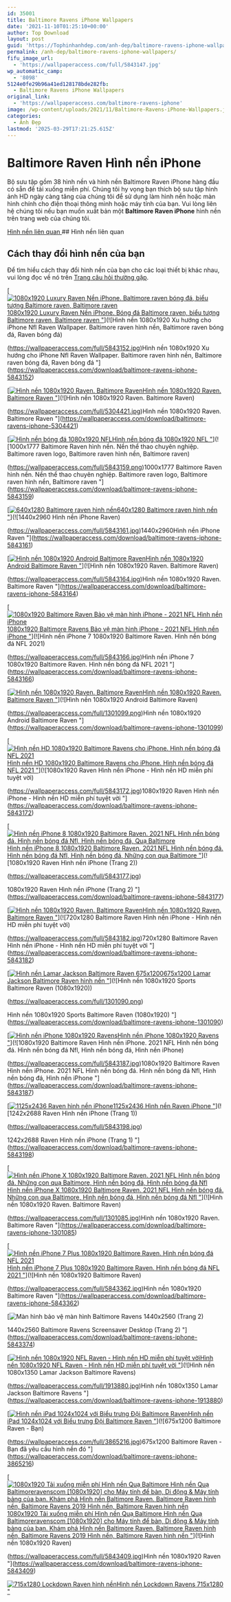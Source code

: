 ```yaml
---
id: 35001
title: Baltimore Ravens iPhone Wallpapers
date: '2021-11-10T01:25:10+00:00'
author: Top Download
layout: post
guid: 'https://Tophinhanhdep.com/anh-dep/baltimore-ravens-iphone-wallpapers/'
permalink: /anh-dep/baltimore-ravens-iphone-wallpapers/
fifu_image_url:
  - 'https://wallpaperaccess.com/full/5843147.jpg'
wp_automatic_camp:
  - '8098'
5124e0fe29b96a41ed128178bde282fb:
  - Baltimore Ravens iPhone Wallpapers
original_link:
  - 'https://wallpaperaccess.com/baltimore-ravens-iphone'
image: /wp-content/uploads/2021/11/Baltimore-Ravens-iPhone-Wallpapers.jpg
categories:
  - Ảnh Đẹp
lastmod: '2025-03-29T17:21:25.615Z'
---
```

# Baltimore Raven Hình nền iPhone

Bộ sưu tập gồm 38 hình nền và hình nền Baltimore Raven iPhone hàng đầu có sẵn để tải xuống miễn phí. Chúng tôi hy vọng bạn thích bộ sưu tập hình ảnh HD ngày càng tăng của chúng tôi để sử dụng làm hình nền hoặc màn hình chính cho điện thoại thông minh hoặc máy tính của bạn. Vui lòng liên hệ chúng tôi nếu bạn muốn xuất bản một **Baltimore Raven iPhone** hình nền trên trang web của chúng tôi.

[Hình nền liên quan ](#related) ## Hình nền liên quan

## Cách thay đổi hình nền của bạn

Để tìm hiểu cách thay đổi hình nền của bạn cho các loại thiết bị khác nhau, vui lòng đọc về nó trên [Trang câu hỏi thường gặp](https://tophinhanhdep.com/faq/).

  
[[![1080x1920 Luxury Raven Nền iPhone.  Baltimore raven bóng đá, biểu tượng Baltimore raven, Baltimore raven](https://wallpaperaccess.com/full/5843147.jpg)1080x1920 Luxury Raven Nền iPhone. Bóng đá Baltimore raven, biểu tượng Baltimore raven, Baltimore raven "](https://wallpaperaccess.com/download/baltimore-ravens-iphone-5843147)](![Hình nền 1080x1920 Xu hướng cho iPhone Nfl Raven Wallpaper.  Baltimore raven hình nền, Baltimore raven bóng đá, Raven bóng đá)

(https://wallpaperaccess.com/full/5843152.jpg)Hình nền 1080x1920 Xu hướng cho iPhone Nfl Raven Wallpaper. Baltimore raven hình nền, Baltimore raven bóng đá, Raven bóng đá "](https://wallpaperaccess.com/download/baltimore-ravens-iphone-5843152)

[[![Hình nền 1080x1920 Raven.  Baltimore Raven](https://wallpaperaccess.com/full/5843156.jpg)Hình nền 1080x1920 Raven. Baltimore Raven "](https://wallpaperaccess.com/download/baltimore-ravens-iphone-5843156)](![Hình nền 1080x1920 Raven.  Baltimore Raven)

(https://wallpaperaccess.com/full/5304421.jpg)Hình nền 1080x1920 Raven. Baltimore Raven "](https://wallpaperaccess.com/download/baltimore-ravens-iphone-5304421)

[[![Hình nền bóng đá 1080x1920 NFL](https://wallpaperaccess.com/full/5304399.jpg)Hình nền bóng đá 1080x1920 NFL "](https://wallpaperaccess.com/download/baltimore-ravens-iphone-5304399)](![1000x1777 Baltimore Raven hình nền.  Nền thể thao chuyên nghiệp.  Baltimore raven logo, Baltimore raven hình nền, Baltimore raven)

(https://wallpaperaccess.com/full/5843159.png)1000x1777 Baltimore Raven hình nền. Nền thể thao chuyên nghiệp. Baltimore raven logo, Baltimore raven hình nền, Baltimore raven "](https://wallpaperaccess.com/download/baltimore-ravens-iphone-5843159)

[[![640x1280 Baltimore raven hình nền](https://wallpaperaccess.com/full/5843160.jpg)640x1280 Baltimore raven hình nền "](https://wallpaperaccess.com/download/baltimore-ravens-iphone-5843160)](![1440x2960 ​​Hình nền iPhone Raven)

(https://wallpaperaccess.com/full/5843161.jpg)1440x2960 ​​Hình nền iPhone Raven "](https://wallpaperaccess.com/download/baltimore-ravens-iphone-5843161)

[[![Hình nền 1080x1920 Android Baltimore Raven](https://wallpaperaccess.com/full/5304352.jpg)Hình nền 1080x1920 Android Baltimore Raven "](https://wallpaperaccess.com/download/baltimore-ravens-iphone-5304352)](![Hình nền 1080x1920 Raven.  Baltimore Raven)

(https://wallpaperaccess.com/full/5843164.jpg)Hình nền 1080x1920 Raven. Baltimore Raven "](https://wallpaperaccess.com/download/baltimore-ravens-iphone-5843164)

[[![1080x1920 Baltimore Raven Bảo vệ màn hình iPhone - 2021 NFL Hình nền iPhone](https://wallpaperaccess.com/full/5843165.jpg)1080x1920 Baltimore Ravens Bảo vệ màn hình iPhone - 2021 NFL Hình nền iPhone "](https://wallpaperaccess.com/download/baltimore-ravens-iphone-5843165)](![Hình nền iPhone 7 1080x1920 Baltimore Raven.  Hình nền bóng đá NFL 2021)

(https://wallpaperaccess.com/full/5843166.jpg)Hình nền iPhone 7 1080x1920 Baltimore Raven. Hình nền bóng đá NFL 2021 "](https://wallpaperaccess.com/download/baltimore-ravens-iphone-5843166)

[[![Hình nền 1080x1920 Raven.  Baltimore Raven](https://wallpaperaccess.com/full/5843167.jpg)Hình nền 1080x1920 Raven. Baltimore Raven "](https://wallpaperaccess.com/download/baltimore-ravens-iphone-5843167)](![Hình nền 1080x1920 Android Baltimore Raven)

(https://wallpaperaccess.com/full/1301099.png)Hình nền 1080x1920 Android Baltimore Raven "](https://wallpaperaccess.com/download/baltimore-ravens-iphone-1301099)

[[![Hình nền HD 1080x1920 Baltimore Ravens cho iPhone.  Hình nền bóng đá NFL 2021](https://wallpaperaccess.com/full/5843169.jpg)Hình nền HD 1080x1920 Baltimore Ravens cho iPhone. Hình nền bóng đá NFL 2021 "](https://wallpaperaccess.com/download/baltimore-ravens-iphone-5843169)](![1080x1920 Raven Hình nền iPhone - Hình nền HD miễn phí tuyệt vời)

(https://wallpaperaccess.com/full/5843172.jpg)1080x1920 Raven Hình nền iPhone - Hình nền HD miễn phí tuyệt vời "](https://wallpaperaccess.com/download/baltimore-ravens-iphone-5843172)

[[![Hình nền iPhone 8 1080x1920 Baltimore Raven.  2021 NFL Hình nền bóng đá.  Hình nền bóng đá Nfl, Hình nền bóng đá, Quạ Baltimore](https://wallpaperaccess.com/full/5843174.jpg)Hình nền iPhone 8 1080x1920 Baltimore Raven. 2021 NFL Hình nền bóng đá. Hình nền bóng đá Nfl, Hình nền bóng đá, Những con quạ Baltimore "](https://wallpaperaccess.com/download/baltimore-ravens-iphone-5843174)](![1080x1920 Raven Hình nền iPhone (Trang 2))

(https://wallpaperaccess.com/full/5843177.jpg)

1080x1920 Raven Hình nền iPhone (Trang 2) "](https://wallpaperaccess.com/download/baltimore-ravens-iphone-5843177)

[[![Hình nền 1080x1920 Raven.  Baltimore Raven](https://wallpaperaccess.com/full/5221646.jpg)Hình nền 1080x1920 Raven. Baltimore Raven "](https://wallpaperaccess.com/download/baltimore-ravens-iphone-5221646)](![720x1280 Baltimore Raven Hình nền iPhone - Hình nền HD miễn phí tuyệt vời)

(https://wallpaperaccess.com/full/5843182.jpg)720x1280 Baltimore Raven Hình nền iPhone - Hình nền HD miễn phí tuyệt vời "](https://wallpaperaccess.com/download/baltimore-ravens-iphone-5843182)

[[![Hình nền Lamar Jackson Baltimore Raven 675x1200](https://wallpaperaccess.com/full/3865126.jpg)675x1200 Lamar Jackson Baltimore Raven hình nền "](https://wallpaperaccess.com/download/baltimore-ravens-iphone-3865126)](![Hình nền 1080x1920 Sports Baltimore Raven (1080x1920))

(https://wallpaperaccess.com/full/1301090.png)

Hình nền 1080x1920 Sports Baltimore Raven (1080x1920) "](https://wallpaperaccess.com/download/baltimore-ravens-iphone-1301090)

[[![Hình nền iPhone 1080x1920 Ravens](https://wallpaperaccess.com/full/5843185.jpg)Hình nền iPhone 1080x1920 Ravens "](https://wallpaperaccess.com/download/baltimore-ravens-iphone-5843185)](![1080x1920 Baltimore Raven Hình nền iPhone.  2021 NFL Hình nền bóng đá.  Hình nền bóng đá Nfl, Hình nền bóng đá, Hình nền iPhone)

(https://wallpaperaccess.com/full/5843187.jpg)1080x1920 Baltimore Raven Hình nền iPhone. 2021 NFL Hình nền bóng đá. Hình nền bóng đá Nfl, Hình nền bóng đá, Hình nền iPhone "](https://wallpaperaccess.com/download/baltimore-ravens-iphone-5843187)

[[![1125x2436 Raven hình nền iPhone](https://wallpaperaccess.com/full/5843188.jpg)1125x2436 Hình nền Raven iPhone "](https://wallpaperaccess.com/download/baltimore-ravens-iphone-5843188)](![1242x2688 Raven Hình nền iPhone (Trang 1))

(https://wallpaperaccess.com/full/5843198.jpg)

1242x2688 Raven Hình nền iPhone (Trang 1) "](https://wallpaperaccess.com/download/baltimore-ravens-iphone-5843198)

[[![Hình nền iPhone X 1080x1920 Baltimore Raven.  2021 NFL Hình nền bóng đá.  Những con quạ Baltimore, Hình nền bóng đá, Hình nền bóng đá Nfl](https://wallpaperaccess.com/full/5843321.jpg)Hình nền iPhone X 1080x1920 Baltimore Raven. 2021 NFL Hình nền bóng đá. Những con quạ Baltimore, Hình nền bóng đá, Hình nền bóng đá Nfl "](https://wallpaperaccess.com/download/baltimore-ravens-iphone-5843321)](![Hình nền 1080x1920 Raven.  Baltimore Raven)

(https://wallpaperaccess.com/full/1301085.jpg)Hình nền 1080x1920 Raven. Baltimore Raven "](https://wallpaperaccess.com/download/baltimore-ravens-iphone-1301085)

[[![Hình nền iPhone 7 Plus 1080x1920 Baltimore Raven.  Hình nền bóng đá NFL 2021](https://wallpaperaccess.com/full/5843357.jpg)Hình nền iPhone 7 Plus 1080x1920 Baltimore Raven. Hình nền bóng đá NFL 2021 "](https://wallpaperaccess.com/download/baltimore-ravens-iphone-5843357)](![Hình nền 1080x1920 Baltimore Raven)

(https://wallpaperaccess.com/full/5843362.jpg)Hình nền 1080x1920 Baltimore Raven "](https://wallpaperaccess.com/download/baltimore-ravens-iphone-5843362)

[![Màn hình bảo vệ màn hình Baltimore Ravens 1440x2560 (Trang 2)](https://wallpaperaccess.com/full/5843374.jpg)

1440x2560 Baltimore Ravens Screensaver Desktop (Trang 2) "](https://wallpaperaccess.com/download/baltimore-ravens-iphone-5843374)

[[![Hình nền 1080x1920 NFL Raven - Hình nền HD miễn phí tuyệt vời](https://wallpaperaccess.com/full/5843381.jpg)Hình nền 1080x1920 NFL Raven - Hình nền HD miễn phí tuyệt vời "](https://wallpaperaccess.com/download/baltimore-ravens-iphone-5843381)](![Hình nền 1080x1350 Lamar Jackson Baltimore Ravens)

(https://wallpaperaccess.com/full/1913880.jpg)Hình nền 1080x1350 Lamar Jackson Baltimore Ravens "](https://wallpaperaccess.com/download/baltimore-ravens-iphone-1913880)

[[![Hình nền iPad 1024x1024 với Biểu trưng Đội Baltimore Raven](https://wallpaperaccess.com/full/3865245.jpg)Hình nền iPad 1024x1024 với Biểu trưng Đội Baltimore Raven "](https://wallpaperaccess.com/download/baltimore-ravens-iphone-3865245)](![675x1200 Baltimore Raven - Bạn)

(https://wallpaperaccess.com/full/3865216.jpg)675x1200 Baltimore Raven - Bạn đã yêu cầu hình nền đó "](https://wallpaperaccess.com/download/baltimore-ravens-iphone-3865216)

[[![1080x1920 Tải xuống miễn phí Hình nền Quạ Baltimore Hình nền Quạ Baltimoreravenscom [1080x1920] cho Máy tính để bàn, Di động & Máy tính bảng của bạn.  Khám phá Hình nền Baltimore Raven.  Baltimore Raven hình nền, Baltimore Ravens 2019 Hình nền, Baltimore Raven hình nền](https://wallpaperaccess.com/full/5843403.jpg)1080x1920 Tải xuống miễn phí Hình nền Quạ Baltimore Hình nền Quạ Baltimoreravenscom \[1080x1920\] cho Máy tính để bàn, Di động &amp; Máy tính bảng của bạn. Khám phá Hình nền Baltimore Raven. Baltimore Raven hình nền, Baltimore Ravens 2019 Hình nền, Baltimore Raven hình nền "](https://wallpaperaccess.com/download/baltimore-ravens-iphone-5843403)](![Hình nền 1080x1920 Raven)

(https://wallpaperaccess.com/full/5843409.jpg)Hình nền 1080x1920 Raven "](https://wallpaperaccess.com/download/baltimore-ravens-iphone-5843409)

[![715x1280 Lockdown Raven hình nền](https://wallpaperaccess.com/full/2576800.jpg)Hình nền Lockdown Ravens 715x1280 "](https://wallpaperaccess.com/download/baltimore-ravens-iphone-2576800)
